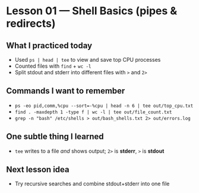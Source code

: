 # Lesson 01 — Shell Basics (pipes & redirects)

## What I practiced today
- Used `ps | head | tee` to view and save top CPU processes
- Counted files with `find` + `wc -l`
- Split stdout and stderr into different files with `>` and `2>`

## Commands I want to remember
- `ps -eo pid,comm,%cpu --sort=-%cpu | head -n 6 | tee out/top_cpu.txt`
- `find . -maxdepth 1 -type f | wc -l | tee out/file_count.txt`
- `grep -n "bash" /etc/shells > out/bash_shells.txt 2> out/errors.log`

## One subtle thing I learned
- `tee` writes to a file *and* shows output; `2>` is **stderr**, `>` is **stdout**

## Next lesson idea
- Try recursive searches and combine stdout+stderr into one file
